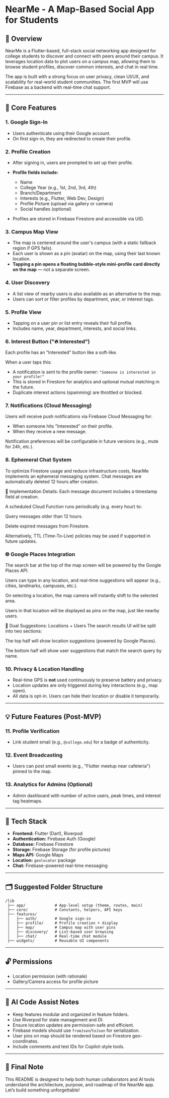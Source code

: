 # NearMe - A Map-Based Social App for Students

## 📱 Overview

NearMe is a Flutter-based, full-stack social networking app designed for college students to discover and connect with peers around their campus. It leverages location data to plot users on a campus map, allowing them to browse student profiles, discover common interests, and chat in real time.

The app is built with a strong focus on user privacy, clean UI/UX, and scalability for real-world student communities. The first MVP will use Firebase as a backend with real-time chat support.

---

## 🔑 Core Features

### 1. Google Sign-In

* Users authenticate using their Google account.
* On first sign-in, they are redirected to create their profile.

### 2. Profile Creation

* After signing in, users are prompted to set up their profile.

* **Profile fields include:**

  * Name
  * College Year (e.g., 1st, 2nd, 3rd, 4th)
  * Branch/Department
  * Interests (e.g., Flutter, Web Dev, Design)
  * Profile Picture (upload via gallery or camera)
  * Social handles (optional)

* Profiles are stored in Firebase Firestore and accessible via UID.

### 3. Campus Map View

* The map is centered around the user's campus (with a static fallback region if GPS fails).
* Each user is shown as a pin (avatar) on the map, using their last known location.
* **Tapping a pin opens a floating bubble-style mini-profile card directly on the map** — not a separate screen.

### 4. User Discovery

* A list view of nearby users is also available as an alternative to the map.
* Users can sort or filter profiles by department, year, or interest tags.

### 5. Profile View

* Tapping on a user pin or list entry reveals their full profile.
* Includes name, year, department, interests, and social links.

### 6. Interest Button ("🔥 Interested")

Each profile has an "Interested" button like a soft-like.

When a user taps this:

* A notification is sent to the profile owner:
  `"Someone is interested in your profile!"`
* This is stored in Firestore for analytics and optional mutual matching in the future.
* Duplicate interest actions (spamming) are throttled or blocked.

### 7. Notifications (Cloud Messaging)

Users will receive push notifications via Firebase Cloud Messaging for:

* When someone hits "Interested" on their profile.
* When they receive a new message.

Notification preferences will be configurable in future versions (e.g., mute for 24h, etc.).

### 8. Ephemeral Chat System
To optimize Firestore usage and reduce infrastructure costs, NearMe implements an ephemeral messaging system. Chat messages are automatically deleted 12 hours after creation.

🔧 Implementation Details:
Each message document includes a timestamp field at creation.

A scheduled Cloud Function runs periodically (e.g. every hour) to:

Query messages older than 12 hours.

Delete expired messages from Firestore.

Alternatively, TTL (Time-To-Live) policies may be used if supported in future updates.


### 🌐 Google Places Integration
The search bar at the top of the map screen will be powered by the Google Places API.

Users can type in any location, and real-time suggestions will appear (e.g., cities, landmarks, campuses, etc.).

On selecting a location, the map camera will instantly shift to the selected area.

Users in that location will be displayed as pins on the map, just like nearby users.

👤 Dual Suggestions: Locations + Users
The search results UI will be split into two sections:

The top half will show location suggestions (powered by Google Places).

The bottom half will show user suggestions that match the search query by name.

### 10. Privacy & Location Handling

* Real-time GPS is **not** used continuously to preserve battery and privacy.
* Location updates are only triggered during key interactions (e.g., map open).
* All data is opt-in. Users can hide their location or disable it temporarily.

---

## 💡 Future Features (Post-MVP)

### 11. Profile Verification

* Link student email (e.g., `@college.edu`) for a badge of authenticity.

### 12. Event Broadcasting

* Users can post small events (e.g., "Flutter meetup near cafeteria") pinned to the map.

### 13. Analytics for Admins (Optional)

* Admin dashboard with number of active users, peak times, and interest tag heatmaps.

---

## 🔧 Tech Stack

* **Frontend:** Flutter (Dart), Riverpod
* **Authentication:** Firebase Auth (Google)
* **Database:** Firebase Firestore
* **Storage:** Firebase Storage (for profile pictures)
* **Maps API:** Google Maps
* **Location:** `geolocator` package
* **Chat:** Firebase-powered real-time messaging

---

## 🗂️ Suggested Folder Structure

```plaintext
/lib
 ├── app/             # App-level setup (theme, routes, main)
 ├── core/            # Constants, helpers, API keys
 ├── features/
 │   ├── auth/        # Google sign-in
 │   ├── profile/     # Profile creation + display
 │   ├── map/         # Campus map with user pins
 │   ├── discovery/   # List-based user browsing
 │   ├── chat/        # Real-time chat module
 ├── widgets/         # Reusable UI components
```

---

## 🔓 Permissions

* Location permission (with rationale)
* Gallery/Camera access for profile picture

---

## 🧠 AI Code Assist Notes

* Keep features modular and organized in feature folders.
* Use Riverpod for state management and DI.
* Ensure location updates are permission-safe and efficient.
* Firebase models should use `fromJson`/`toJson` for serialization.
* User pins on map should be rendered based on Firestore geo-coordinates.
* Include comments and test IDs for Copilot-style tools.

---

## 💬 Final Note

This README is designed to help both human collaborators and AI tools understand the architecture, purpose, and roadmap of the NearMe app. Let’s build something unforgettable!